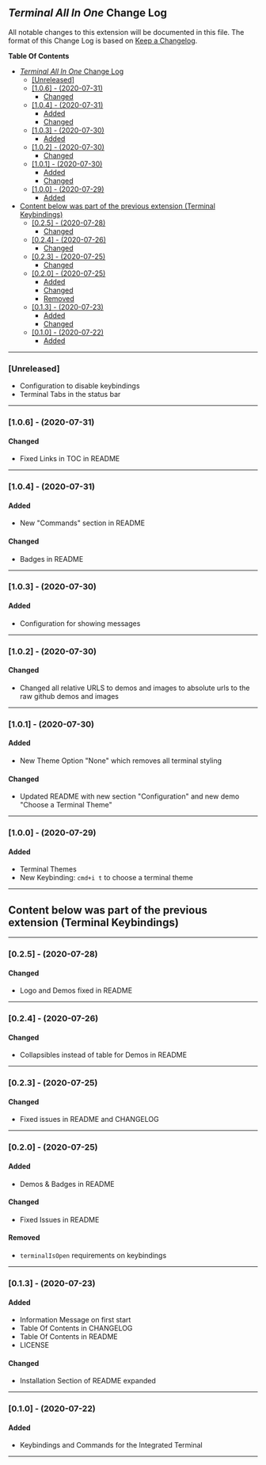 ## _Terminal All In One_ Change Log

All notable changes to this extension will be documented in this file.
The format of this Change Log is based on [Keep a Changelog](http://keepachangelog.com/).

**Table Of Contents**

- [_Terminal All In One_ Change Log](#terminal-all-in-one-change-log)
  - [[Unreleased]](#unreleased)
  - [[1.0.6] - (2020-07-31)](#106---2020-07-31)
    - [Changed](#changed)
  - [[1.0.4] - (2020-07-31)](#104---2020-07-31)
    - [Added](#added)
    - [Changed](#changed-1)
  - [[1.0.3] - (2020-07-30)](#103---2020-07-30)
    - [Added](#added-1)
  - [[1.0.2] - (2020-07-30)](#102---2020-07-30)
    - [Changed](#changed-2)
  - [[1.0.1] - (2020-07-30)](#101---2020-07-30)
    - [Added](#added-2)
    - [Changed](#changed-3)
  - [[1.0.0] - (2020-07-29)](#100---2020-07-29)
    - [Added](#added-3)
- [Content below was part of the previous extension (Terminal Keybindings)](#content-below-was-part-of-the-previous-extension-terminal-keybindings)
  - [[0.2.5] - (2020-07-28)](#025---2020-07-28)
    - [Changed](#changed-4)
  - [[0.2.4] - (2020-07-26)](#024---2020-07-26)
    - [Changed](#changed-5)
  - [[0.2.3] - (2020-07-25)](#023---2020-07-25)
    - [Changed](#changed-6)
  - [[0.2.0] - (2020-07-25)](#020---2020-07-25)
    - [Added](#added-4)
    - [Changed](#changed-7)
    - [Removed](#removed)
  - [[0.1.3] - (2020-07-23)](#013---2020-07-23)
    - [Added](#added-5)
    - [Changed](#changed-8)
  - [[0.1.0] - (2020-07-22)](#010---2020-07-22)
    - [Added](#added-6)

---

### [Unreleased]

- Configuration to disable keybindings
- Terminal Tabs in the status bar

---

### [1.0.6] - (2020-07-31)

#### Changed

- Fixed Links in TOC in README

---

### [1.0.4] - (2020-07-31)

#### Added

- New "Commands" section in README

#### Changed

- Badges in README

---

### [1.0.3] - (2020-07-30)

#### Added

- Configuration for showing messages

---

### [1.0.2] - (2020-07-30)

#### Changed

- Changed all relative URLS to demos and images to absolute urls to the raw github demos and images

---

### [1.0.1] - (2020-07-30)

#### Added

- New Theme Option "None" which removes all terminal styling

#### Changed

- Updated README with new section "Configuration" and new demo "Choose a Terminal Theme"

---

### [1.0.0] - (2020-07-29)

#### Added

- Terminal Themes
- New Keybinding: `cmd+i t` to choose a terminal theme

---

## Content below was part of the previous extension (Terminal Keybindings)

---

### [0.2.5] - (2020-07-28)

#### Changed

- Logo and Demos fixed in README

---

### [0.2.4] - (2020-07-26)

#### Changed

- Collapsibles instead of table for Demos in README

---

### [0.2.3] - (2020-07-25)

#### Changed

- Fixed issues in README and CHANGELOG

---

### [0.2.0] - (2020-07-25)

#### Added

- Demos & Badges in README

#### Changed

- Fixed Issues in README

#### Removed

- `terminalIsOpen` requirements on keybindings

---

### [0.1.3] - (2020-07-23)

#### Added

- Information Message on first start
- Table Of Contents in CHANGELOG
- Table Of Contents in README
- LICENSE

#### Changed

- Installation Section of README expanded

---

### [0.1.0] - (2020-07-22)

#### Added

- Keybindings and Commands for the Integrated Terminal

---
